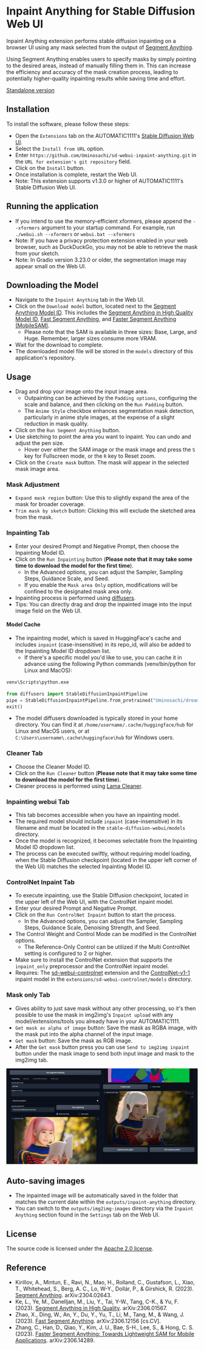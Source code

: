 # Inpaint Anything for Stable Diffusion Web UI

Inpaint Anything extension performs stable diffusion inpainting on a browser UI using any mask selected from the output of [Segment Anything](https://github.com/facebookresearch/segment-anything).


Using Segment Anything enables users to specify masks by simply pointing to the desired areas, instead of manually filling them in. This can increase the efficiency and accuracy of the mask creation process, leading to potentially higher-quality inpainting results while saving time and effort.

[Standalone version](https://github.com/Uminosachi/inpaint-anything)

## Installation

To install the software, please follow these steps:

* Open the `Extensions` tab on the AUTOMATIC1111's [Stable Diffusion Web UI](https://github.com/AUTOMATIC1111/stable-diffusion-webui.git).
* Select the `Install from URL` option.
* Enter `https://github.com/Uminosachi/sd-webui-inpaint-anything.git` in the `URL for extension's git repository` field.
* Click on the `Install` button.
* Once installation is complete, restart the Web UI.
* Note: This extension supports v1.3.0 or higher of AUTOMATIC1111's Stable Diffusion Web UI.

## Running the application

* If you intend to use the memory-efficient xformers, please append the `--xformers` argument to your startup command. For example, run `./webui.sh --xformers` or `webui.bat --xformers`
* Note: If you have a privacy protection extension enabled in your web browser, such as DuckDuckGo, you may not be able to retrieve the mask from your sketch.
* Note: In Gradio version 3.23.0 or older, the segmentation image may appear small on the Web UI.

## Downloading the Model

* Navigate to the `Inpaint Anything` tab in the Web UI.
* Click on the `Download model` button, located next to the [Segment Anything Model ID](https://github.com/facebookresearch/segment-anything#model-checkpoints). This includes the [Segment Anything in High Quality Model ID](https://github.com/SysCV/sam-hq), [Fast Segment Anything](https://github.com/CASIA-IVA-Lab/FastSAM), and [Faster Segment Anything (MobileSAM)](https://github.com/ChaoningZhang/MobileSAM).
  * Please note that the SAM is available in three sizes: Base, Large, and Huge. Remember, larger sizes consume more VRAM.
* Wait for the download to complete.
* The downloaded model file will be stored in the `models` directory of this application's repository.

## Usage

* Drag and drop your image onto the input image area.
  * Outpainting can be achieved by the `Padding options`, configuring the scale and balance, and then clicking on the `Run Padding` button.
  * The `Anime Style` checkbox enhances segmentation mask detection, particularly in anime style images, at the expense of a slight reduction in mask quality.
* Click on the `Run Segment Anything` button.
* Use sketching to point the area you want to inpaint. You can undo and adjust the pen size.
  * Hover over either the SAM image or the mask image and press the `S` key for Fullscreen mode, or the `R` key to Reset zoom.
* Click on the `Create mask` button. The mask will appear in the selected mask image area.

### Mask Adjustment

* `Expand mask region` button: Use this to slightly expand the area of the mask for broader coverage.
* `Trim mask by sketch` button: Clicking this will exclude the sketched area from the mask.

### Inpainting Tab

* Enter your desired Prompt and Negative Prompt, then choose the Inpainting Model ID.
* Click on the `Run Inpainting` button (**Please note that it may take some time to download the model for the first time**).
  * In the Advanced options, you can adjust the Sampler, Sampling Steps, Guidance Scale, and Seed.
  * If you enable the `Mask area Only` option, modifications will be confined to the designated mask area only.
* Inpainting process is performed using [diffusers](https://github.com/huggingface/diffusers).
* Tips: You can directly drag and drop the inpainted image into the input image field on the Web UI.

#### Model Cache
* The inpainting model, which is saved in HuggingFace's cache and includes `inpaint` (case-insensitive) in its repo_id, will also be added to the Inpainting Model ID dropdown list.
  * If there's a specific model you'd like to use, you can cache it in advance using the following Python commands (venv/bin/python for Linux and MacOS):
```bash
venv\Scripts\python.exe
```
```python
from diffusers import StableDiffusionInpaintPipeline
pipe = StableDiffusionInpaintPipeline.from_pretrained("Uminosachi/dreamshaper_5-inpainting")
exit()
```
* The model diffusers downloaded is typically stored in your home directory. You can find it at `/home/username/.cache/huggingface/hub` for Linux and MacOS users, or at `C:\Users\username\.cache\huggingface\hub` for Windows users.

### Cleaner Tab

* Choose the Cleaner Model ID.
* Click on the `Run Cleaner` button (**Please note that it may take some time to download the model for the first time**).
* Cleaner process is performed using [Lama Cleaner](https://github.com/Sanster/lama-cleaner).

### Inpainting webui Tab

* This tab becomes accessible when you have an inpainting model.
* The required model should include `inpaint` (case-insensitive) in its filename and must be located in the `stable-diffusion-webui/models` directory.
* Once the model is recognized, it becomes selectable from the Inpainting Model ID dropdown list.
* The process can be executed swiftly, without requiring model loading, when the Stable Diffusion checkpoint (located in the upper left corner of the Web UI) matches the selected Inpainting Model ID.

### ControlNet Inpaint Tab

* To execute inpainting, use the Stable Diffusion checkpoint, located in the upper left of the Web UI, with the ControlNet inpaint model.
* Enter your desired Prompt and Negative Prompt.
* Click on the `Run ControlNet Inpaint` button to start the process.
  * In the Advanced options, you can adjust the Sampler, Sampling Steps, Guidance Scale, Denoising Strength, and Seed.
* The Control Weight and Control Mode can be modified in the ControlNet options.
  * The Reference-Only Control can be utilized if the Multi ControlNet setting is configured to 2 or higher.
* Make sure to install the ControlNet extension that supports the `inpaint_only` preprocessor and the ControlNet inpaint model.
* Requires: The [sd-webui-controlnet](https://github.com/Mikubill/sd-webui-controlnet) extension and the [ControlNet-v1-1](https://huggingface.co/lllyasviel/ControlNet-v1-1) inpaint model in the `extensions/sd-webui-controlnet/models` directory.

### Mask only Tab

* Gives ability to just save mask without any other processing, so it's then possible to use the mask in img2img's `Inpaint upload` with any model/extensions/tools you already have in your AUTOMATIC1111.
* `Get mask as alpha of image` button: Save the mask as RGBA image, with the mask put into the alpha channel of the input image.
* `Get mask` button: Save the mask as RGB image.
* After the `Get mask` button press you can use `Send to img2img inpaint` button under the mask image to send both input image and mask to the img2img tab.

![UI image](images/inpaint_anything_ui_image_1.png)

## Auto-saving images

* The inpainted image will be automatically saved in the folder that matches the current date within the `outputs/inpaint-anything` directory.
* You can switch to the `outputs/img2img-images` directory via the `Inpaint Anything` section found in the `Settings` tab on the Web UI.

## License

The source code is licensed under the [Apache 2.0 license](LICENSE).

## Reference

* Kirillov, A., Mintun, E., Ravi, N., Mao, H., Rolland, C., Gustafson, L., Xiao, T., Whitehead, S., Berg, A. C., Lo, W-Y., Dollár, P., & Girshick, R. (2023). [Segment Anything](https://arxiv.org/abs/2304.02643). arXiv:2304.02643.
* Ke, L., Ye, M., Danelljan, M., Liu, Y., Tai, Y-W., Tang, C-K., & Yu, F. (2023). [Segment Anything in High Quality](https://arxiv.org/abs/2306.01567). arXiv:2306.01567.
* Zhao, X., Ding, W., An, Y., Du, Y., Yu, T., Li, M., Tang, M., & Wang, J. (2023). [Fast Segment Anything](https://arxiv.org/abs/2306.12156). arXiv:2306.12156 [cs.CV].
* Zhang, C., Han, D., Qiao, Y., Kim, J. U., Bae, S-H., Lee, S., & Hong, C. S. (2023). [Faster Segment Anything: Towards Lightweight SAM for Mobile Applications](https://arxiv.org/abs/2306.14289). arXiv:2306.14289.